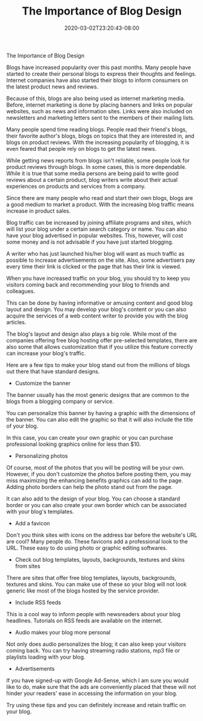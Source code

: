 ﻿---
title: "The Importance of Blog Design"
date: 2020-03-02T23:20:43-08:00
description: "10 blogging articles Tips for Web Success"
featured_image: "/images/10 blogging articles.jpg"
tags: ["10 blogging articles"]
---

The Importance of Blog Design

Blogs have increased popularity over this past months.  Many people have started to create their personal blogs to express their thoughts and feelings.  Internet companies have also started their blogs to inform consumers on the latest product news and reviews.

Because of this, blogs are also being used as internet marketing media.  Before, internet marketing is done by placing banners and links on popular websites, such as news and information sites.  Links were also included on newsletters and marketing letters sent to the members of their mailing lists.

Many people spend time reading blogs.  People read their friend's blogs, their favorite author's blogs, blogs on topics that they are interested in, and blogs on product reviews.  With the increasing popularity of blogging, it is even feared that people rely on blogs to get the latest news.

While getting news reports from blogs isn't reliable, some people look for product reviews through blogs.  In some cases, this is more dependable.  While it is true that some media persons are being paid to write good reviews about a certain product, blog writers write about their actual experiences on products and services from a company.

Since there are many people who read and start their own blogs, blogs are a good medium to market a product.  With the increasing blog traffic means increase in product sales.

Blog traffic can be increased by joining affiliate programs and sites, which will list your blog under a certain search category or name.  You can also have your blog advertised in popular websites.  This, however, will cost some money and is not advisable if you have just started blogging.

A writer who has just launched his/her blog will want as much traffic as possible to increase advertisements on the site.  Also, some advertisers pay every time their link is clicked or the page that has their link is viewed.

When you have increased traffic on your blog, you should try to keep you visitors coming back and recommending your blog to friends and colleagues.

This can be done by having informative or amusing content and good blog layout and design.  You may develop your blog's content or you can also acquire the services of a web content writer to provide you with the blog articles.

The blog's layout and design also plays a big role.  While most of the companies offering free blog hosting offer pre-selected templates, there are also some that allows customization that if you utilize this feature correctly can increase your blog's traffic.

Here are a few tips to make your blog stand out from the millions of blogs out there that have standard designs.

* Customize the banner

The banner usually has the most generic designs that are common to the blogs from a blogging company or service.

You can personalize this banner by having a graphic with the dimensions of the banner.  You can also edit the graphic so that it will also include the title of your blog.

In this case, you can create your own graphic or you can purchase professional looking graphics online for less than $10.

* Personalizing photos

Of course, most of the photos that you will be posting will be your own.  However, if you don't customize the photos before posting them, you may miss maximizing the enhancing benefits graphics can add to the page.  Adding photo borders can help the photo stand out from the page.  

It can also add to the design of your blog.  You can choose a standard border or you can also create your own border which can be associated with your blog's templates.

* Add a favicon

Don't you think sites with icons on the address bar before the website's URL are cool?  Many people do.  These favicons add a professional look to the URL.  These easy to do using photo or graphic editing softwares.

* Check out blog templates, layouts, backgrounds, textures and skins from sites

There are sites that offer free blog templates, layouts, backgrounds, textures and skins.  You can make use of these so your blog will not look generic like most of the blogs hosted by the service provider.

* Include RSS feeds

This is a cool way to inform people with newsreaders about your blog headlines.  Tutorials on RSS feeds are available on the internet.

* Audio makes your blog more personal

Not only does audio personalizes the blog; it can also keep your visitors coming back.  You can try having streaming radio stations, mp3 file or playlists loading with your blog.

* Advertisements

If you have signed-up with Google Ad-Sense, which I am sure you would like to do, make sure that the ads are conveniently placed that these will not hinder your readers' ease in accessing the information on your blog.

Try using these tips and you can definitely increase and retain traffic on your blog.




